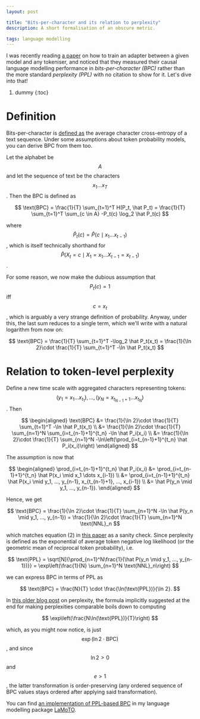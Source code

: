 ```yaml
---
layout: post

title: "Bits-per-character and its relation to perplexity"
description: A short formalisation of an obscure metric.

tags: language modelling
---
```

I was recently reading [a paper](https://arxiv.org/abs/2405.07883) on how to train an adapter between a given model and any tokeniser, and noticed that they measured their causal language modelling performance in *bits-per-character (BPC)* rather than the more standard *perplexity (PPL)* with no citation to show for it. Let's dive into that!

1. dummy
{:toc}

# Definition
Bits-per-character is [defined as](https://datascience.stackexchange.com/a/94467/141432) the average character cross-entropy of a text sequence. Under some assumptions about
token probability models, you can derive BPC from them too.

Let the alphabet be $$A$$ and let the sequence of text be the characters $$x_1 ... x_T$$. Then the BPC is defined as

$$
    \text{BPC} = \frac{1}{T} \sum_{t=1}^T H(P_t, \hat P_t) = \frac{1}{T} \sum_{t=1}^T \sum_{c \in A} -P_t(c) \log_2 \hat P_t(c)
$$

where $$\hat P_t(c) = \hat P(c \mid x_1 \dots x_{t-1})$$, which is itself technically shorthand for $$\hat P(X_t = c \mid X_1 = x_1 \dots X_{t-1} = x_{t-1})$$.

For some reason, we now make the dubious assumption that $$P_t(c) = 1$$ iff $$c = x_t$$, which is arguably a very strange definition of probability. Anyway, under this, the last sum reduces to a single term, which we'll write with a natural logarithm from now on:

$$
    \text{BPC} = \frac{1}{T} \sum_{t=1}^T -\log_2 \hat P_t(x_t) = \frac{1}{\ln 2}\cdot \frac{1}{T} \sum_{t=1}^T -\ln \hat P_t(x_t)
$$

# Relation to token-level perplexity
Define a new time scale with aggregated characters representing tokens: $$(y_1 = x_1 ... x_{t_1}), ..., (y_N = x_{t_{N-1}+1} ... x_{t_N})$$.
Then

$$
\begin{aligned}
    \text{BPC} &= \frac{1}{\ln 2}\cdot \frac{1}{T} \sum_{t=1}^T -\ln \hat P_t(x_t) \\
        &= \frac{1}{\ln 2}\cdot \frac{1}{T} \sum_{n=1}^N \sum_{i=t_{n-1}+1}^{t_n} -\ln \hat P_i(x_i) \\
        &= \frac{1}{\ln 2}\cdot \frac{1}{T} \sum_{n=1}^N -\ln\left(\prod_{i=t_{n-1}+1}^{t_n} \hat P_i(x_i)\right)
\end{aligned}
$$

The assumption is now that

$$
\begin{aligned}
    \prod_{i=t_{n-1}+1}^{t_n} \hat P_i(x_i) &= \prod_{i=t_{n-1}+1}^{t_n} \hat P(x_i \mid x_1 \dots x_{i-1}) \\
                                            &= \prod_{i=t_{n-1}+1}^{t_n} \hat P(x_i \mid y_1, ..., y_{n-1}, x_{t_{n-1}+1}, ..., x_{i-1}) \\
                                            &= \hat P(y_n \mid y_1, ..., y_{n-1}).
\end{aligned}
$$

Hence, we get

$$
    \text{BPC} = \frac{1}{\ln 2}\cdot \frac{1}{T} \sum_{n=1}^N -\ln \hat P(y_n \mid y_1, ..., y_{n-1})  = \frac{1}{\ln 2}\cdot \frac{1}{T} \sum_{n=1}^N \text{NNL}_n
$$

which matches equation (2) in [this paper](https://arxiv.org/pdf/2404.09937) as a sanity check. Since perplexity is defined as the exponential of average token negative log likelihood (or the geometric mean of reciprocal token probability), i.e.

$$
    \text{PPL} = \sqrt[N]{\prod_{n=1}^N\frac{1}{\hat P(y_n \mid y_1, ..., y_{n-1})}} = \exp\left(\frac{1}{N} \sum_{n=1}^N \text{NNL}_n\right)
$$

we can express BPC in terms of PPL as

$$
    \text{BPC} = \frac{N}{T} \cdot \frac{\ln(\text{PPL})}{\ln 2}.
$$

In [this older blog post](https://sjmielke.com/comparing-perplexities.htm) on perplexity, the formula implicitly suggested at the end for making perplexities comparable boils down to computing 

$$
    \exp\left(\frac{N\ln(\text{PPL})}{T}\right)
$$

which, as you might now notice, is just $$\exp(\ln 2\cdot\text{BPC})$$, and since $$\ln 2 > 0$$ and $$e > 1$$, the latter transformation is order-preserving (any ordered sequence of BPC values stays ordered after applying said transformation).

You can find [an implementation of PPL-based BPC](https://github.com/bauwenst/LaMoTO/blob/master/src/lamoto/measuring/bpc.py) in my language modelling package [LaMoTO](https://github.com/bauwenst/LaMoTO).